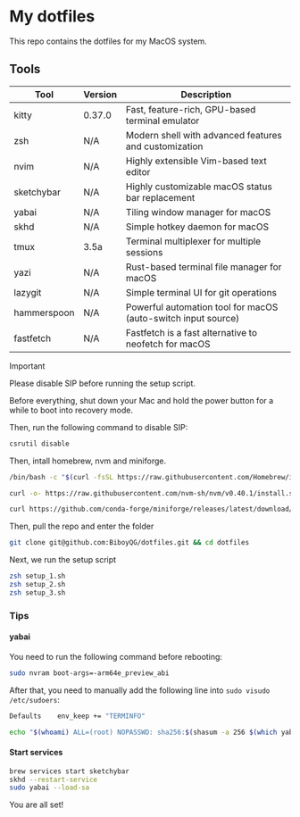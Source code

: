 # My dotfiles

This repo contains the dotfiles for my MacOS system.

## Tools

| Tool       | Version | Description                                           |
| ---------- | ------- | ----------------------------------------------------- |
| kitty      | 0.37.0  | Fast, feature-rich, GPU-based terminal emulator       |
| zsh        | N/A     | Modern shell with advanced features and customization |
| nvim       | N/A     | Highly extensible Vim-based text editor               |
| sketchybar | N/A     | Highly customizable macOS status bar replacement      |
| yabai      | N/A     | Tiling window manager for macOS                       |
| skhd       | N/A     | Simple hotkey daemon for macOS                        |
| tmux       | 3.5a    | Terminal multiplexer for multiple sessions            |
| yazi       | N/A     | Rust-based terminal file manager for macOS            |
| lazygit    | N/A     | Simple terminal UI for git operations                 |
| hammerspoon| N/A     | Powerful automation tool for macOS (auto-switch input source) |
| fastfetch  | N/A     | Fastfetch is a fast alternative to neofetch for macOS |

> [!IMPORTANT]
>
> Please disable SIP before running the setup script.

Before everything, shut down your Mac and hold the power button for a while to boot into recovery mode.

Then, run the following command to disable SIP:

```bash
csrutil disable
```

Then, intall homebrew, nvm and miniforge.

```bash
/bin/bash -c "$(curl -fsSL https://raw.githubusercontent.com/Homebrew/install/HEAD/install.sh)"
```

```bash
curl -o- https://raw.githubusercontent.com/nvm-sh/nvm/v0.40.1/install.sh | bash
```

```bash
curl https://github.com/conda-forge/miniforge/releases/latest/download/Miniforge3-MacOSX-arm64.sh | sh
```

Then, pull the repo and enter the folder

```bash
git clone git@github.com:BiboyQG/dotfiles.git && cd dotfiles
```

Next, we run the setup script

```bash
zsh setup_1.sh
zsh setup_2.sh
zsh setup_3.sh
```

### Tips

#### yabai

You need to run the following command before rebooting:

```bash
sudo nvram boot-args=-arm64e_preview_abi
```

After that, you need to manually add the following line into `sudo visudo /etc/sudoers`:

```bash
Defaults	env_keep += "TERMINFO"
```

```bash
echo "$(whoami) ALL=(root) NOPASSWD: sha256:$(shasum -a 256 $(which yabai) | cut -d " " -f 1) $(which yabai) --load-sa" | sudo tee /private/etc/sudoers.d/yabai
```

#### Start services

```bash
brew services start sketchybar
skhd --restart-service
sudo yabai --load-sa
```

You are all set!

